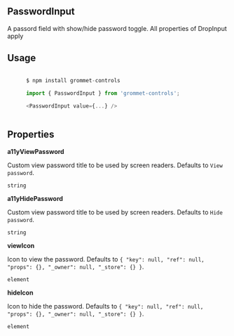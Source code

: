 ## PasswordInput
A passord field with show/hide password toggle.
      All properties of DropInput apply
      

## Usage

```javascript

      $ npm install grommet-controls 
 
      import { PasswordInput } from 'grommet-controls'; 

      <PasswordInput value={...} />
    
```

## Properties

**a11yViewPassword**

Custom view password title to be used by screen readers. Defaults to `View password`.

```
string
```

**a11yHidePassword**

Custom view password title to be used by screen readers. Defaults to `Hide password`.

```
string
```

**viewIcon**

Icon to view the password. Defaults to `{
  "key": null,
  "ref": null,
  "props": {},
  "_owner": null,
  "_store": {}
}`.

```
element
```

**hideIcon**

Icon to hide the password. Defaults to `{
  "key": null,
  "ref": null,
  "props": {},
  "_owner": null,
  "_store": {}
}`.

```
element
```
  